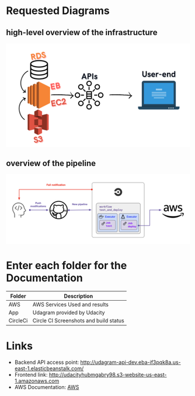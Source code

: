 # Requested Diagrams
## high-level overview of the infrastructure
![alt text](https://github.com/MohamedGabry98/udagramUdacityAWS/blob/master/documentation/Diagram.png?raw=true)
## overview of the pipeline
![alt text](https://github.com/MohamedGabry98/udagramUdacityAWS/blob/master/documentation/CircleCIPipeline.png?raw=true)
# Enter each folder for the Documentation

| Folder      | Description |
| ----------- | ----------- |
| AWS      | AWS Services Used and results       |
| App   | Udagram provided by Udacity        |
| CircleCi   | Circle CI Screenshots and build status        |


# Links 
- Backend API access point:
http://udagram-api-dev.eba-if3pqk8a.us-east-1.elasticbeanstalk.com/
- Frontend link:
http://udacityhubmgabry98.s3-website-us-east-1.amazonaws.com
- AWS Documentation: [AWS](https://github.com/MohamedGabry98/udagramUdacityAWS/blob/master/documentation/AWS/ReadMe.md)
